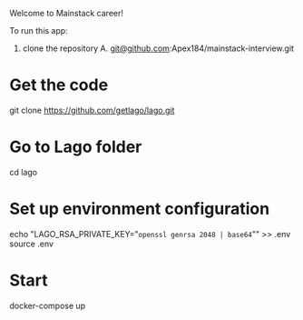 Welcome to Mainstack career!

To run this app:

1. clone the repository
A. 
git@github.com:Apex184/mainstack-interview.git

# Get the code
git clone https://github.com/getlago/lago.git

# Go to Lago folder
cd lago

# Set up environment configuration
echo "LAGO_RSA_PRIVATE_KEY=\"`openssl genrsa 2048 | base64`\"" >> .env
source .env

# Start
docker-compose up

